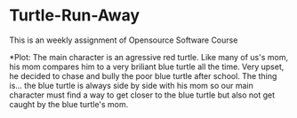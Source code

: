# Turtle-Run-Away
This is an weekly assignment of Opensource Software Course

*Plot:
The main character is an agressive red turtle. Like many of us's mom, his mom compares him to a very briliant blue turtle all the time. Very upset, he decided to 
chase and bully the poor blue turtle after school. The thing is... the blue turtle is always side by side with his mom so our main character must find a way to 
get closer to the blue turtle but also not get caught by the blue turtle's mom.
